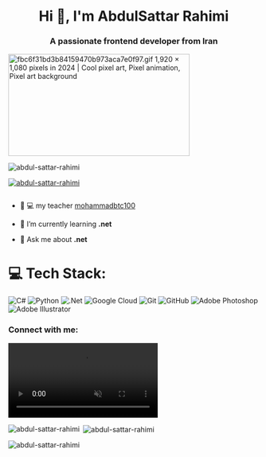 <h1 align="center">Hi 👋, I'm AbdulSattar Rahimi</h1>
<h3 align="center">A passionate frontend developer from Iran</h3>
<img src="https://i.pinimg.com/originals/90/70/32/9070324cdfc07c68d60eed0c39e77573.gif" jsaction="" class="sFlh5c FyHeAf iPVvYb" style="max-width: 1920px; height: 205px; margin: 0px; width: 364px;" alt="fbc6f31bd3b84159470b973aca7e0f97.gif 1,920 × 1,080 pixels in 2024 | Cool  pixel art, Pixel animation, Pixel art background" jsname="kn3ccd">


<p align="left"> <img src="https://komarev.com/ghpvc/?username=abdul-sattar-rahimi&label=Profile%20views&color=0e75b6&style=flat" alt="abdul-sattar-rahimi" /> </p>

<p align="left"> <a href="https://github.com/ryo-ma/github-profile-trophy"><img src="https://github-profile-trophy.vercel.app/?username=abdul-sattar-rahimi" alt="abdul-sattar-rahimi" /></a> </p>

<p align="left"> <a href="https://twitter.com/" target="blank"><img src="https://img.shields.io/twitter/follow/?logo=twitter&style=for-the-badge" alt="" /></a> </p>

- 👨 💻 my teacher [mohammadbtc100](mohammadbtc100)

- 🌱 I’m currently learning **.net**

- 💬 Ask me about **.net**

  
# 💻 Tech Stack:
![C#](https://img.shields.io/badge/c%23-%23239120.svg?style=for-the-badge&logo=csharp&logoColor=white) ![Python](https://img.shields.io/badge/python-3670A0?style=for-the-badge&logo=python&logoColor=ffdd54) ![.Net](https://img.shields.io/badge/.NET-5C2D91?style=for-the-badge&logo=.net&logoColor=white) ![Google Cloud](https://img.shields.io/badge/GoogleCloud-%234285F4.svg?style=for-the-badge&logo=google-cloud&logoColor=white) ![Git](https://img.shields.io/badge/git-%23F05033.svg?style=for-the-badge&logo=git&logoColor=white) ![GitHub](https://img.shields.io/badge/github-%23121011.svg?style=for-the-badge&logo=github&logoColor=white) ![Adobe Photoshop](https://img.shields.io/badge/adobe%20photoshop-%2331A8FF.svg?style=for-the-badge&logo=adobe%20photoshop&logoColor=white) ![Adobe Illustrator](https://img.shields.io/badge/adobe%20illustrator-%23FF9A00.svg?style=for-the-badge&logo=adobe%20illustrator&logoColor=white)

<h3 align="left">Connect with me:</h3>
<p align="left">
</p>

<a href="/lottie-animation/python-logo-12050886" target="self" class="linkBlock_iq0Zu"><video loading="lazy" muted="muted" src="" type="video/mp4" autoplay="autoplay" loop="loop"></video></a>



<p><img align="left" src="https://github-readme-stats.vercel.app/api/top-langs?username=abdul-sattar-rahimi&show_icons=true&locale=en&layout=compact" alt="abdul-sattar-rahimi" /></p>

<p>&nbsp;<img align="center" src="https://github-readme-stats.vercel.app/api?username=abdul-sattar-rahimi&show_icons=true&locale=en" alt="abdul-sattar-rahimi" /></p>

<p><img align="center" src="https://github-readme-streak-stats.herokuapp.com/?user=abdul-sattar-rahimi&" alt="abdul-sattar-rahimi" /></p>
